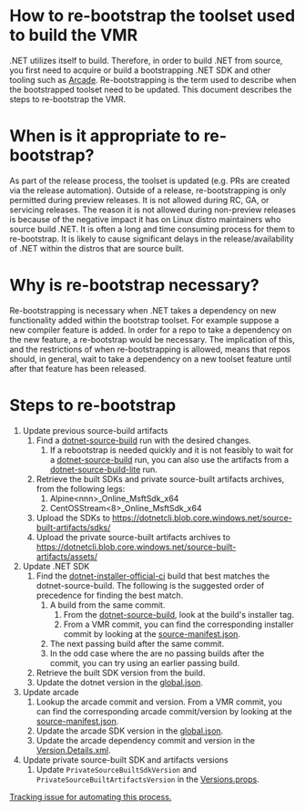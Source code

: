 # How to re-bootstrap the toolset used to build the VMR

.NET utilizes itself to build. Therefore, in order to build .NET from source, you
first need to acquire or build a bootstrapping .NET SDK and other tooling such
as [Arcade](https://github.com/dotnet/arcade). Re-bootstrapping is the term used to describe when the bootstrapped
toolset need to be updated. This document describes the steps to re-bootstrap
the VMR.

# When is it appropriate to re-bootstrap?

As part of the release process, the toolset is updated (e.g. PRs are created via
the release automation). Outside of a release, re-bootstrapping is only permitted
during preview releases. It is not allowed during RC, GA, or servicing releases.
The reason it is not allowed during non-preview releases is because of the negative
impact it has on Linux distro maintainers who source build .NET. It is often a long
and time consuming process for them to re-bootstrap. It is likely to cause
significant delays in the release/availability of .NET within the distros that are
source built.

# Why is re-bootstrap necessary?

Re-bootstrapping is necessary when .NET takes a dependency on new functionality
added within the bootstrap toolset. For example suppose a new compiler feature is
added. In order for a repo to take a dependency on the new feature, a re-bootstrap
would be necessary. The implication of this, and the restrictions of when
re-bootstrapping is allowed, means that repos should, in general, wait to take a
dependency on a new toolset feature until after that feature has been released.

# Steps to re-bootstrap

1. Update previous source-build artifacts
    1. Find a [dotnet-source-build](https://dev.azure.com/dnceng/internal/_build?definitionId=1219) run
    with the desired changes.
        1. If a rebootstrap is needed quickly and it is not feasibly to wait for a 
           [dotnet-source-build](https://dev.azure.com/dnceng/internal/_build?definitionId=1219) run,
           you can also use the artifacts from a 
           [dotnet-source-build-lite](https://dev.azure.com/dnceng/internal/_build?definitionId=1299) run.
    1. Retrieve the built SDKs and private source-built artifacts archives, from the following legs:
        1. Alpine\<nnn\>_Online_MsftSdk_x64
        1. CentOSStream\<8\>_Online_MsftSdk_x64
    1. Upload the SDKs to https://dotnetcli.blob.core.windows.net/source-built-artifacts/sdks/
    1. Upload the private source-built artifacts archives to https://dotnetcli.blob.core.windows.net/source-built-artifacts/assets/
1. Update .NET SDK
    1. Find the [dotnet-installer-official-ci](https://dev.azure.com/dnceng/internal/_build?definitionId=286)
    build that best matches the dotnet-source-build. The following is the suggested
    order of precedence for finding the best match.
        1. A build from the same commit.
            1. From the [dotnet-source-build](https://dev.azure.com/dnceng/internal/_build?definitionId=1219),
            look at the build's installer tag.
            1. From a VMR commit, you can find the corresponding installer commit
            by looking at the [source-manifest.json](https://github.com/dotnet/dotnet/blob/main/src/source-manifest.json).
        1. The next passing build after the same commit.
        1. In the odd case where the are no passing builds after the commit, you
        can try using an earlier passing build.
    1. Retrieve the built SDK version from the build.
    1. Update the dotnet version in the [global.json](https://github.com/dotnet/installer/blob/main/src/SourceBuild/content/global.json).
1. Update arcade
    1. Lookup the arcade commit and version. From a VMR commit, you can find the
    corresponding arcade commit/version by looking at the [source-manifest.json](https://github.com/dotnet/dotnet/blob/main/src/source-manifest.json).
    1. Update the arcade SDK version in the [global.json](https://github.com/dotnet/installer/blob/main/src/SourceBuild/content/global.json).
    1. Update the arcade dependency commit and version in the [Version.Details.xml](https://github.com/dotnet/installer/blob/main/src/SourceBuild/content/eng/Version.Details.xml).
1. Update private source-built SDK and artifacts versions
    1. Update `PrivateSourceBuiltSdkVersion` and `PrivateSourceBuiltArtifactsVersion` in the [Versions.props](https://github.com/dotnet/installer/blob/main/src/SourceBuild/content/eng/Versions.props).

[Tracking issue for automating this process.](https://github.com/dotnet/source-build/issues/4246)

